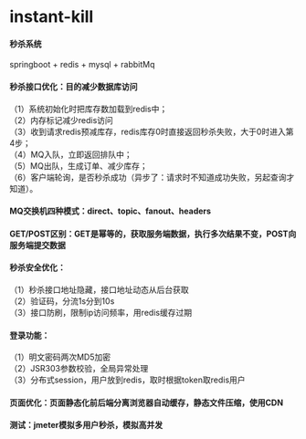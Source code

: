 # instant-kill
#### **秒杀系统**

springboot + redis + mysql + rabbitMq

#### **秒杀接口优化：目的减少数据库访问**
（1）系统初始化时把库存数加载到redis中；  
（2）内存标记减少redis访问  
（3）收到请求redis预减库存，redis库存0时直接返回秒杀失败，大于0时进入第4步；  
（4）MQ入队，立即返回排队中；  
（5）MQ出队，生成订单、减少库存；  
（6）客户端轮询，是否秒杀成功（异步了：请求时不知道成功失败，另起查询才知道）。  


#### **MQ交换机四种模式：direct、topic、fanout、headers**

#### **GET/POST区别：GET是幂等的，获取服务端数据，执行多次结果不变，POST向服务端提交数据**

#### **秒杀安全优化：**
（1）秒杀接口地址隐藏，接口地址动态从后台获取  
（2）验证码，分流1s分到10s  
（3）接口防刷，限制ip访问频率，用redis缓存过期  

#### **登录功能：**
（1）明文密码两次MD5加密  
（2）JSR303参数校验，全局异常处理  
（3）分布式session，用户放到redis，取时根据token取redis用户

#### **页面优化：页面静态化前后端分离浏览器自动缓存，静态文件压缩，使用CDN**

#### **测试：jmeter模拟多用户秒杀，模拟高并发**
